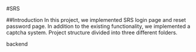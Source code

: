 #SRS 

##Introduction
In this project, we implemented SRS login page and reset password page. In addition to the existing functionality, we implemented a captcha system.
Project structure divided into three different folders.

backend